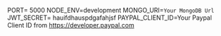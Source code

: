 PORT= 5000
NODE_ENV=development
MONGO_URI=`Your MongoDB Url`
JWT_SECRET= hauifdhauspdgafahjsf
PAYPAL_CLIENT_ID=Your Paypal Client ID from https://developer.paypal.com
